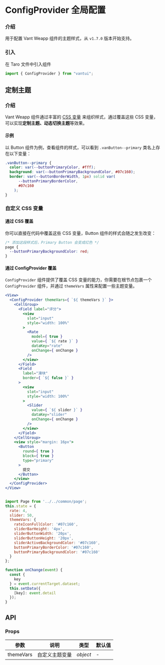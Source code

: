 # ConfigProvider 全局配置

### 介绍

用于配置 Vant Weapp 组件的主题样式，从 `v1.7.0` 版本开始支持。

### 引入

在 Taro 文件中引入组件

```js
import { ConfigProvider } from "vantui"; 
```

## 定制主题

### 介绍

Vant Weapp 组件通过丰富的 [CSS 变量](https://developer.mozilla.org/zh-CN/docs/Web/CSS/Using_CSS_custom_properties) 来组织样式，通过覆盖这些 CSS 变量，可以实现**定制主题、动态切换主题**等效果。

#### 示例

以 Button 组件为例，查看组件的样式，可以看到 `.vanButton--primary` 类名上存在以下变量：

```css
.vanButton--primary {
  color: var(--buttonPrimaryColor, #fff);
  background: var(--buttonPrimaryBackgroundColor, #07c160);
  border: var(--buttonBorderWidth, 1px) solid var(
      --buttonPrimaryBorderColor,
      #07c160
    );
}
```

### 自定义 CSS 变量

#### 通过 CSS 覆盖

你可以直接在代码中覆盖这些 CSS 变量，Button 组件的样式会随之发生改变：

```css
/* 添加这段样式后，Primary Button 会变成红色 */
page {
  --buttonPrimaryBackgroundColor: red;
}
```

#### 通过 ConfigProvider 覆盖

`ConfigProvider` 组件提供了覆盖 CSS 变量的能力，你需要在根节点包裹一个 `ConfigProvider` 组件，并通过 `themeVars` 属性来配置一些主题变量。

```jsx
<View>
  <ConfigProvider themeVars={ `${ themeVars }` }>
    <CellGroup>
      <Field label="评分">
        <view
          slot="input"
          style="width: 100%"
        >
          <Rate
            model={ true }
            value={ `${ rate }` }
            dataKey="rate"
            onChange={ onChange }
          />
        </view>
      </Field>
      <Field
        label="滑块"
        border={ `${ false }` }
      >
        <view
          slot="input"
          style="width: 100%"
        >
          <Slider
            value={ `${ slider }` }
            dataKey="slider"
            onChange={ onChange }
          />
        </view>
      </Field>
    </CellGroup>
    <view style="margin: 16px">
      <Button
        round={ true }
        block={ true }
        type="primary"
      >
        提交
      </Button>
    </view>
  </ConfigProvider>
</View>
 
```

```js
import Page from '../../common/page';
this.state = {
  rate: 4,
  slider: 50,
  themeVars: {
    rateIconFullColor: '#07c160',
    sliderBarHeight: '4px',
    sliderButtonWidth: '20px',
    sliderButtonHeight: '20px',
    sliderActiveBackgroundColor: '#07c160',
    buttonPrimaryBorderColor: '#07c160',
    buttonPrimaryBackgroundColor: '#07c160'
  }
};

function onChange(event) {
  const {
    key
  } = event.currentTarget.dataset;
  this.setData({
    [key]: event.detail
  });
} 
```

## API

### Props

| 参数       | 说明           | 类型     | 默认值 |
| ---------- | -------------- | -------- | ------ |
| themeVars | 自定义主题变量 | _object_ | -      |
